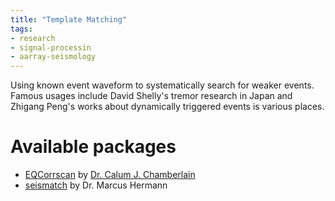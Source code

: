 ```yaml
---
title: "Template Matching"
tags:
- research
- signal-processin
- aarray-seismology
---
```


Using known event waveform to systematically search for weaker events. Famous usages include David Shelly's tremor research in Japan and Zhigang Peng's works about dynamically triggered events is various places.

# Available packages
- [EQCorrscan](https://github.com/eqcorrscan/EQcorrscan) by [Dr. Calum J. Chamberlain](https://calum-chamberlain.github.io/)
- [seismatch](https://gitlab.seismo.ethz.ch/microEQ/TM) by Dr. Marcus Hermann